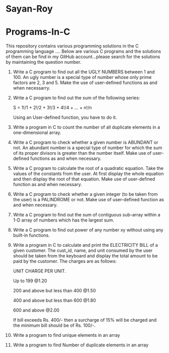 # Sayan-Roy
# Programs-In-C
This repository contains various programming solutions in the C programming language .... Below are various C programs and the solutions of them can be find in my GitHub account...please search for the solutions by maintaining the question number.
1. Write a C program to find out all the UGLY NUMBERS between 1 and 100. An ugly number is a special type of number whose only prime factors are 2, 3 and 5. Make the use of user-defined functions as and when necessarry.
2.	Write a C program to find out the sum of the following series:

      S = 1!/1 + 2!/2 + 3!/3 + 4!/4 + … + n!/n 

      Using an User-defined function, you have to do it.
   
3. Write a program in C to count the number of all duplicate elements in a one-dimensional array.
4. Write a C program to check whether a given number is ABUNDANT or not. An abundant number is a special type of number for which the sum of its proper divisors is greater than the number itself. Make use of user-defined functions as and when necessary.
5. Write a C program to calculate the root of a quadratic equation. Take the values of the constants from the user. At first display the whole equation and then display the root of that equation. Make use of user-defined function as and when necessary. 
6. Write a C program to check whether a given integer (to be taken from the user) is a PALINDROME or not. Make use of user-defined function as and when necessary.
7. Write a C program to find out the sum of contiguous sub-array within a 1-D array of numbers which has the largest sum. 
8. Write a C program to find out power of any number xy without using any built-in functions.
9. Write a program in C to calculate and print the ELECTRICITY BILL of a given customer. The cust_id, name, and unit consumed by the user should be taken from the keyboard and display the total amount to be paid by the customer. 
      The charges are as follows: 

      UNIT	CHARGE PER UNIT.

      Up to 199	@1.20

      200 and above but less than 400	@1.50

      400 and above but less than 600	@1.80

      600 and above	@2.00

      If bill exceeds Rs. 400/- then a surcharge of 15% will be charged and the minimum bill should be of Rs. 100/-.
  10. Write a program to find unique elements in an array  
  11. Write a program to find Number of duplicate elements in an array 
